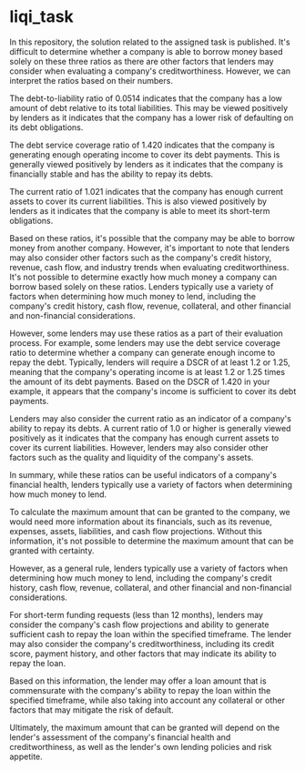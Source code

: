 # liqi_task
In this repository, the solution related to the assigned task is published.
It's difficult to determine whether a company is able to borrow money based solely on these three ratios as there are other factors that lenders may consider when evaluating a company's creditworthiness. However, we can interpret the ratios based on their numbers.

The debt-to-liability ratio of 0.0514 indicates that the company has a low amount of debt relative to its total liabilities. This may be viewed positively by lenders as it indicates that the company has a lower risk of defaulting on its debt obligations.

The debt service coverage ratio of 1.420 indicates that the company is generating enough operating income to cover its debt payments. This is generally viewed positively by lenders as it indicates that the company is financially stable and has the ability to repay its debts.

The current ratio of 1.021 indicates that the company has enough current assets to cover its current liabilities. This is also viewed positively by lenders as it indicates that the company is able to meet its short-term obligations.

Based on these ratios, it's possible that the company may be able to borrow money from another company. However, it's important to note that lenders may also consider other factors such as the company's credit history, revenue, cash flow, and industry trends when evaluating creditworthiness.
It's not possible to determine exactly how much money a company can borrow based solely on these ratios. Lenders typically use a variety of factors when determining how much money to lend, including the company's credit history, cash flow, revenue, collateral, and other financial and non-financial considerations.

However, some lenders may use these ratios as a part of their evaluation process. For example, some lenders may use the debt service coverage ratio to determine whether a company can generate enough income to repay the debt. Typically, lenders will require a DSCR of at least 1.2 or 1.25, meaning that the company's operating income is at least 1.2 or 1.25 times the amount of its debt payments. Based on the DSCR of 1.420 in your example, it appears that the company's income is sufficient to cover its debt payments.

Lenders may also consider the current ratio as an indicator of a company's ability to repay its debts. A current ratio of 1.0 or higher is generally viewed positively as it indicates that the company has enough current assets to cover its current liabilities. However, lenders may also consider other factors such as the quality and liquidity of the company's assets.

In summary, while these ratios can be useful indicators of a company's financial health, lenders typically use a variety of factors when determining how much money to lend.

To calculate the maximum amount that can be granted to the company, we would need more information about its financials, such as its revenue, expenses, assets, liabilities, and cash flow projections. Without this information, it's not possible to determine the maximum amount that can be granted with certainty.

However, as a general rule, lenders typically use a variety of factors when determining how much money to lend, including the company's credit history, cash flow, revenue, collateral, and other financial and non-financial considerations.

For short-term funding requests (less than 12 months), lenders may consider the company's cash flow projections and ability to generate sufficient cash to repay the loan within the specified timeframe. The lender may also consider the company's creditworthiness, including its credit score, payment history, and other factors that may indicate its ability to repay the loan.

Based on this information, the lender may offer a loan amount that is commensurate with the company's ability to repay the loan within the specified timeframe, while also taking into account any collateral or other factors that may mitigate the risk of default.

Ultimately, the maximum amount that can be granted will depend on the lender's assessment of the company's financial health and creditworthiness, as well as the lender's own lending policies and risk appetite.





